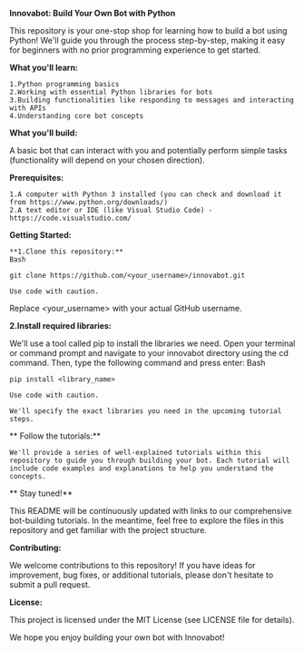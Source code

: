 **Innovabot: Build Your Own Bot with Python**

This repository is your one-stop shop for learning how to build a bot using Python!  We'll guide you through the process step-by-step, making it easy for beginners with no prior programming experience to get started.

**What you'll learn:**

    1.Python programming basics
    2.Working with essential Python libraries for bots
    3.Building functionalities like responding to messages and interacting with APIs
    4.Understanding core bot concepts

**What you'll build:**

A basic bot that can interact with you and potentially perform simple tasks (functionality will depend on your chosen direction).

**Prerequisites:**

    1.A computer with Python 3 installed (you can check and download it from https://www.python.org/downloads/)
    2.A text editor or IDE (like Visual Studio Code) - https://code.visualstudio.com/

**Getting Started:**

    **1.Clone this repository:**
    Bash

    git clone https://github.com/<your_username>/innovabot.git

    Use code with caution.

Replace <your_username> with your actual GitHub username.

**2.Install required libraries:**

We'll use a tool called pip to install the libraries we need. Open your terminal or command prompt and navigate to your innovabot directory using the cd command.  Then, type the following command and press enter:
    Bash

    pip install <library_name>

    Use code with caution.

    We'll specify the exact libraries you need in the upcoming tutorial steps.

 ** Follow the tutorials:**

    We'll provide a series of well-explained tutorials within this repository to guide you through building your bot. Each tutorial will include code examples and explanations to help you understand the concepts.
**
Stay tuned!**

This README will be continuously updated with links to our comprehensive bot-building tutorials.  In the meantime, feel free to explore the files in this repository and get familiar with the project structure.

**Contributing:**

We welcome contributions to this repository! If you have ideas for improvement, bug fixes, or additional tutorials, please don't hesitate to submit a pull request.

**License:**

This project is licensed under the MIT License (see LICENSE file for details).

We hope you enjoy building your own bot with Innovabot!

